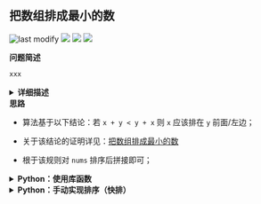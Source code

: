 ## 把数组排成最小的数
<!--START_SECTION:badge-->

![last modify](https://img.shields.io/static/v1?label=last%20modify&message=2022-10-16%2017%3A41%3A53&color=yellowgreen&style=flat-square)
[![](https://img.shields.io/static/v1?label=&message=%E4%B8%AD%E7%AD%89&color=yellow&style=flat-square)](../../../README.md#中等)
[![](https://img.shields.io/static/v1?label=&message=%E5%89%91%E6%8C%87Offer&color=green&style=flat-square)](../../../README.md#剑指offer)
[![](https://img.shields.io/static/v1?label=&message=%E6%8E%92%E5%BA%8F&color=blue&style=flat-square)](../../../README.md#排序)

<!--END_SECTION:badge-->
<!--info
tags: [排序]
source: 剑指Offer
level: 中等
number: '4500'
name: 把数组排成最小的数
companies: []
-->

<summary><b>问题简述</b></summary>

```txt
xxx
```

<details><summary><b>详细描述</b></summary>

```txt
输入一个非负整数数组，把数组里所有数字拼接起来排成一个数，打印能拼接出的所有数字中最小的一个。

示例 1:
    输入: [10,2]
    输出: "102"
示例 2:
    输入: [3,30,34,5,9]
    输出: "3033459"

提示:
    0 < nums.length <= 100
说明:
    输出结果可能非常大，所以你需要返回一个字符串而不是整数
    拼接起来的数字可能会有前导 0，最后结果不需要去掉前导 0

来源：力扣（LeetCode）
链接：https://leetcode-cn.com/problems/ba-shu-zu-pai-cheng-zui-xiao-de-shu-lcof
著作权归领扣网络所有。商业转载请联系官方授权，非商业转载请注明出处。
```

</details>

<!-- <div align="center"><img src="../../../_assets/xxx.png" height="300" /></div> -->

<summary><b>思路</b></summary>

- 算法基于以下结论：若 `x + y < y + x` 则 `x` 应该排在 `y` 前面/左边；
- 关于该结论的证明详见：[把数组排成最小的数](https://leetcode-cn.com/problems/ba-shu-zu-pai-cheng-zui-xiao-de-shu-lcof/solution/mian-shi-ti-45-ba-shu-zu-pai-cheng-zui-xiao-de-s-4/)

- 根于该规则对 `nums` 排序后拼接即可；


<details><summary><b>Python：使用库函数</b></summary>

```python
import functools

class Solution:
    def minNumber(self, nums: List[int]) -> str:

        def cmp(x1, x2):
            if x1 + x2 < x2 + x1:
                return -1
            elif x1 + x2 > x2 + x1:
                return 1
            else:
                return 0

        # Python3 的 sort 中取消了 cmp 参数，需要通过 functools.cmp_to_key 转换
        nums = sorted([str(x) for x in nums], key=functools.cmp_to_key(cmp))
        # print(nums)
        return ''.join(nums)
```

</details>


<details><summary><b>Python：手动实现排序（快排）</b></summary>

```python
class Solution:
    def minNumber(self, nums: List[int]) -> str:

        nums = [str(x) for x in nums]
        
        def qsort(lo, hi):
            if lo >= hi: return
            
            i, j = lo, hi
            while i < j:
                while nums[j] + nums[lo] >= nums[lo] + nums[j] and i < j: j -= 1
                while nums[i] + nums[lo] <= nums[lo] + nums[i] and i < j: i += 1
                nums[i], nums[j] = nums[j], nums[i]
            nums[i], nums[lo] = nums[lo], nums[i]
            
            qsort(lo, i - 1)
            qsort(i + 1, hi)

        qsort(0, len(nums) - 1)
        return ''.join(nums)
```

</details>

